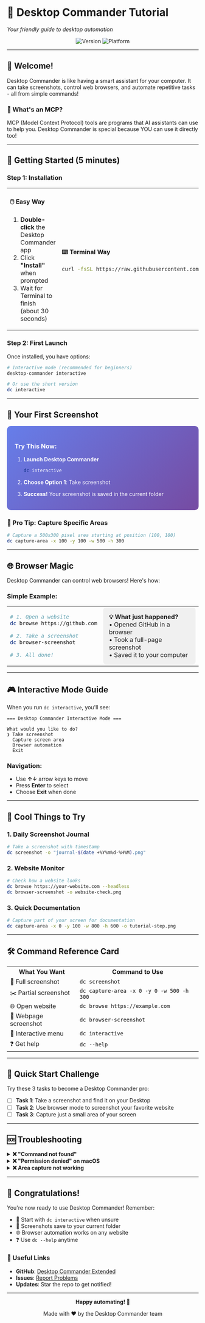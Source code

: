 # 🎯 Desktop Commander Tutorial
*Your friendly guide to desktop automation*

<div align="center">
  <img src="https://img.shields.io/badge/Desktop%20Commander-v1.0-blueviolet?style=for-the-badge" alt="Version">
  <img src="https://img.shields.io/badge/Platform-macOS%20%7C%20Windows%20%7C%20Linux-green?style=for-the-badge" alt="Platform">
</div>

---

## 🌟 Welcome!

Desktop Commander is like having a smart assistant for your computer. It can take screenshots, control web browsers, and automate repetitive tasks - all from simple commands!

### 🤔 What's an MCP?

MCP (Model Context Protocol) tools are programs that AI assistants can use to help you. Desktop Commander is special because YOU can use it directly too!

---

## 🚀 Getting Started (5 minutes)

### Step 1: Installation

<table>
<tr>
<td width="50%">

#### 🖱️ Easy Way
1. **Double-click** the Desktop Commander app
2. Click **"Install"** when prompted
3. Wait for Terminal to finish (about 30 seconds)

</td>
<td width="50%">

#### ⌨️ Terminal Way
```bash
curl -fsSL https://raw.githubusercontent.com/mrmoe28/desktop-commander-extended/main/install.sh | bash
```

</td>
</tr>
</table>

### Step 2: First Launch

Once installed, you have options:

```bash
# Interactive mode (recommended for beginners)
desktop-commander interactive

# Or use the short version
dc interactive
```

---

## 📸 Your First Screenshot

<div style="background: linear-gradient(135deg, #667eea 0%, #764ba2 100%); padding: 20px; border-radius: 10px; color: white;">

### Try This Now:

1. **Launch Desktop Commander**
   ```bash
   dc interactive
   ```

2. **Choose Option 1**: Take screenshot
   
3. **Success!** Your screenshot is saved in the current folder

</div>

### 🎯 Pro Tip: Capture Specific Areas

```bash
# Capture a 500x300 pixel area starting at position (100, 100)
dc capture-area -x 100 -y 100 -w 500 -h 300
```

---

## 🌐 Browser Magic

Desktop Commander can control web browsers! Here's how:

### Simple Example:

<table>
<tr>
<td>

```bash
# 1. Open a website
dc browse https://github.com

# 2. Take a screenshot
dc browser-screenshot

# 3. All done!
```

</td>
<td>
<div style="background: #f0f0f0; padding: 15px; border-radius: 8px;">
  <strong>💡 What just happened?</strong><br>
  • Opened GitHub in a browser<br>
  • Took a full-page screenshot<br>
  • Saved it to your computer
</div>
</td>
</tr>
</table>

---

## 🎮 Interactive Mode Guide

When you run `dc interactive`, you'll see:

```
=== Desktop Commander Interactive Mode ===

What would you like to do?
❯ Take screenshot
  Capture screen area
  Browser automation
  Exit
```

### Navigation:
- Use **↑↓** arrow keys to move
- Press **Enter** to select
- Choose **Exit** when done

---

## 💫 Cool Things to Try

### 1. **Daily Screenshot Journal**
```bash
# Take a screenshot with timestamp
dc screenshot -o "journal-$(date +%Y%m%d-%H%M).png"
```

### 2. **Website Monitor**
```bash
# Check how a website looks
dc browse https://your-website.com --headless
dc browser-screenshot -o website-check.png
```

### 3. **Quick Documentation**
```bash
# Capture part of your screen for documentation
dc capture-area -x 0 -y 100 -w 800 -h 600 -o tutorial-step.png
```

---

## 🛠️ Command Reference Card

<table>
<tr>
<th>What You Want</th>
<th>Command to Use</th>
</tr>
<tr>
<td>📸 Full screenshot</td>
<td><code>dc screenshot</code></td>
</tr>
<tr>
<td>✂️ Partial screenshot</td>
<td><code>dc capture-area -x 0 -y 0 -w 500 -h 300</code></td>
</tr>
<tr>
<td>🌐 Open website</td>
<td><code>dc browse https://example.com</code></td>
</tr>
<tr>
<td>📄 Webpage screenshot</td>
<td><code>dc browser-screenshot</code></td>
</tr>
<tr>
<td>🎯 Interactive menu</td>
<td><code>dc interactive</code></td>
</tr>
<tr>
<td>❓ Get help</td>
<td><code>dc --help</code></td>
</tr>
</table>

---

## 🏃 Quick Start Challenge

Try these 3 tasks to become a Desktop Commander pro:

- [ ] **Task 1**: Take a screenshot and find it on your Desktop
- [ ] **Task 2**: Use browser mode to screenshot your favorite website  
- [ ] **Task 3**: Capture just a small area of your screen

---

## 🆘 Troubleshooting

<details>
<summary><strong>❌ "Command not found"</strong></summary>

Run the installer again:
```bash
curl -fsSL https://raw.githubusercontent.com/mrmoe28/desktop-commander-extended/main/install.sh | bash
```
</details>

<details>
<summary><strong>❌ "Permission denied" on macOS</strong></summary>

1. Go to **System Preferences** → **Security & Privacy**
2. Click **Screen Recording**
3. Check the box next to **Terminal**
</details>

<details>
<summary><strong>❌ Area capture not working</strong></summary>

Fix the Sharp module:
```bash
dc fix-sharp
```
</details>

---

## 🎉 Congratulations!

You're now ready to use Desktop Commander! Remember:

- 🚀 Start with `dc interactive` when unsure
- 📸 Screenshots save to your current folder
- 🌐 Browser automation works on any website
- ❓ Use `dc --help` anytime

### 🔗 Useful Links

- **GitHub**: [Desktop Commander Extended](https://github.com/mrmoe28/desktop-commander-extended)
- **Issues**: [Report Problems](https://github.com/mrmoe28/desktop-commander-extended/issues)
- **Updates**: Star the repo to get notified!

---

<div align="center">
  <strong>Happy automating! 🚀</strong>
  
  Made with ❤️ by the Desktop Commander team
</div>